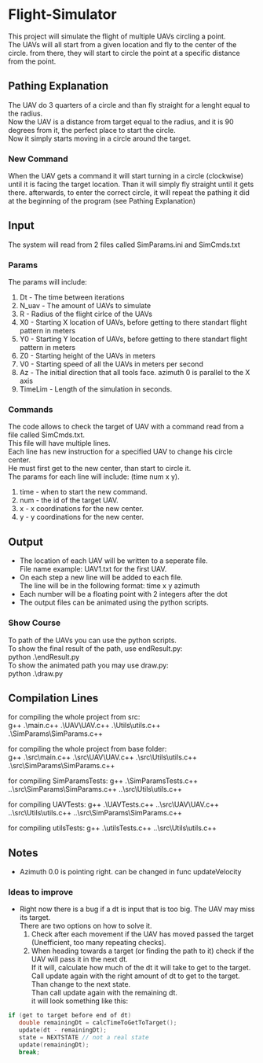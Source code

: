 # Flight-Simulator
This project will simulate the flight of multiple UAVs circling a point.  
The UAVs will all start from a given location and fly to the center of the circle. 
from there, they will start to circle the point at a specific distance from the point.  

## Pathing Explanation  
The UAV do 3 quarters of a circle and than fly straight for a lenght equal to the radius.  
Now the UAV is a distance from target equal to the radius, and it is 90 degrees from it, the perfect place to start the circle.  
Now it simply starts moving in a circle around the target.  

### New Command
When the UAV gets a command it will start turning in a circle (clockwise) until it is facing the target location.
Than it will simply fly straight until it gets there.
afterwards, to enter the correct circle, it will repeat the pathing it did at the beginning of the program (see Pathing Explanation)

## Input
The system will read from 2 files called SimParams.ini and SimCmds.txt  

### Params
The params will include:  
1. Dt - The time between iterations  
2. N_uav - The amount of UAVs to simulate  
3. R - Radius of the flight cirlce of the UAVs  
4. X0 - Starting X location of UAVs, before getting to there standart flight pattern in meters  
5. Y0 - Starting Y location of UAVs, before getting to there standart flight pattern in meters  
6. Z0 - Starting height of the UAVs in meters  
7. V0 - Starting speed of all the UAVs in meters per second  
8. Az - The initial direction that all tools face. azimuth 0 is parallel to the X axis  
9. TimeLim - Length of the simulation in seconds.  

### Commands
The code allows to check the target of UAV with a command read from a file called SimCmds.txt.  
This file will have multiple lines.    
Each line has new instruction for a specified UAV to change his circle center.  
He must first get to the new center, than start to circle it.  
The params for each line will include: (time num x y).  
1. time - when to start the new command.  
2. num - the id of the target UAV.  
3. x - x coordinations for the new center.  
4. y - y coordinations for the new center.  

## Output
* The location of each UAV will be written to a seperate file.  
File name example: UAV1.txt for the first UAV.  
* On each step a new line will be added to each file.  
The line will be in the following format: time x y azimuth  
* Each number will be a floating point with 2 integers after the dot 
* The output files can be animated using the python scripts.   

### Show Course
To path of the UAVs you can use the python scripts.  
To show the final result of the path, use endResult.py:  
python .\endResult.py  
To show the animated path you may use draw.py:  
python .\draw.py  

## Compilation Lines
for compiling the whole project from src:  
g++ .\main.c++ .\UAV\UAV.c++ .\Utils\utils.c++ .\SimParams\SimParams.c++  
  
for compiling the whole project from base folder:  
g++ .\src\main.c++ .\src\UAV\UAV.c++ .\src\Utils\utils.c++ .\src\SimParams\SimParams.c++  
  
for compiling SimParamsTests:
g++ .\SimParamsTests.c++ ..\src\SimParams\SimParams.c++ ..\src\Utils\utils.c++

for compiling UAVTests:
g++ .\UAVTests.c++ ..\src\UAV\UAV.c++ ..\src\Utils\utils.c++ ..\src\SimParams\SimParams.c++

for compiling utilsTests:
g++ .\utilsTests.c++ ..\src\Utils\utils.c++

## Notes
* Azimuth 0.0 is pointing right. can be changed in func updateVelocity

### Ideas to improve
* Right now there is a bug if a dt is input that is too big. The UAV may miss its target.  
   There are two options on how to solve it.  
   1. Check after each movement if the UAV has moved passed the target (Unefficient, too many repeating checks).  
   2. When heading towards a target (or finding the path to it) check if the UAV will pass it in the next dt.  
        If it will, calculate how much of the dt it will take to get to the target.  
        Call update again with the right amount of dt to get to the target. Than change to the next state.  
        Than call update again with the remaining dt.  
        it will look something like this:  
``` C++  
if (get to target before end of dt)  
   double remainingDt = calcTimeToGetToTarget();  
   update(dt - remainingDt);  
   state = NEXTSTATE // not a real state  
   update(remainingDt);  
   break;  
```
